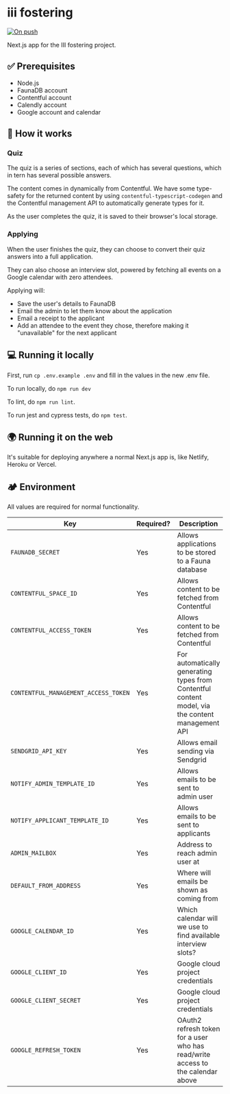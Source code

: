 # iii fostering

[![On push](https://github.com/jhackett1/iii-fostering-nextjs/actions/workflows/on-push.yml/badge.svg)](https://github.com/jhackett1/iii-fostering-nextjs/actions/workflows/on-push.yml)

Next.js app for the III fostering project.

## ✅ Prerequisites

- Node.js
- FaunaDB account
- Contentful account
- Calendly account
- Google account and calendar

## 🧱 How it works

### Quiz

The quiz is a series of sections, each of which has several questions, which in tern has several possible answers.

The content comes in dynamically from Contentful. We have some type-safety for the returned content by using `contentful-typescript-codegen` and the Contentful management API to automatically generate types for it.

As the user completes the quiz, it is saved to their browser's local storage.

### Applying

When the user finishes the quiz, they can choose to convert their quiz answers into a full application.

They can also choose an interview slot, powered by fetching all events on a Google calendar with zero attendees.

Applying will:

- Save the user's details to FaunaDB
- Email the admin to let them know about the application
- Email a receipt to the applicant
- Add an attendee to the event they chose, therefore making it "unavailable" for the next applicant

## 💻 Running it locally

First, run `cp .env.example .env` and fill in the values in the new .env file.

To run locally, do `npm run dev`

To lint, do `npm run lint`.

To run jest and cypress tests, do `npm test`.

## 🌍 Running it on the web

It's suitable for deploying anywhere a normal Next.js app is, like Netlify, Heroku or Vercel.

## 🏕 Environment

All values are required for normal functionality.

| Key                                  | Required? | Description                                                                                      |
| ------------------------------------ | --------- | ------------------------------------------------------------------------------------------------ |
| `FAUNADB_SECRET`                     | Yes       | Allows applications to be stored to a Fauna database                                             |
| `CONTENTFUL_SPACE_ID`                | Yes       | Allows content to be fetched from Contentful                                                     |
| `CONTENTFUL_ACCESS_TOKEN`            | Yes       | Allows content to be fetched from Contentful                                                     |
| `CONTENTFUL_MANAGEMENT_ACCESS_TOKEN` | Yes       | For automatically generating types from Contentful content model, via the content management API |
| `SENDGRID_API_KEY`                   | Yes       | Allows email sending via Sendgrid                                                                |
| `NOTIFY_ADMIN_TEMPLATE_ID`           | Yes       | Allows emails to be sent to admin user                                                           |
| `NOTIFY_APPLICANT_TEMPLATE_ID`       | Yes       | Allows emails to be sent to applicants                                                           |
| `ADMIN_MAILBOX`                      | Yes       | Address to reach admin user at                                                                   |
| `DEFAULT_FROM_ADDRESS`               | Yes       | Where will emails be shown as coming from                                                        |
| `GOOGLE_CALENDAR_ID`                 | Yes       | Which calendar will we use to find available interview slots?                                    |
| `GOOGLE_CLIENT_ID`                   | Yes       | Google cloud project credentials                                                                 |
| `GOOGLE_CLIENT_SECRET`               | Yes       | Google cloud project credentials                                                                 |
| `GOOGLE_REFRESH_TOKEN`               | Yes       | OAuth2 refresh token for a user who has read/write access to the calendar above                  |
